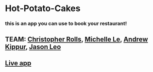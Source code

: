 # Hot-Potato-Cakes
### this is an app you can use to book your restaurant!
## TEAM: [Christopher Rolls](@imperialrolls), [Michelle Le](@michellele994), [Andrew Kippur](@TwitchyKipp), [Jason Leo](@xezian)
## [Live app](https://whispering-sierra-26069.herokuapp.com/)
